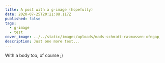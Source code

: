 ```yaml
---
title: A post with a g-image (hopefully)
date: 2020-07-25T20:21:08.117Z
published: false
tags:
  - g-image
  - test
cover_image: ../../static/images/uploads/mads-schmidt-rasmussen-xfngap_dtoe-unsplash.jpg
description: Just one more test...
---
```

With a body too, of course ;)